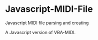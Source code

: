 # Javascript-MIDI-File
Javascript MIDI file parsing and creating

A Javascript version of VBA-MIDI.
